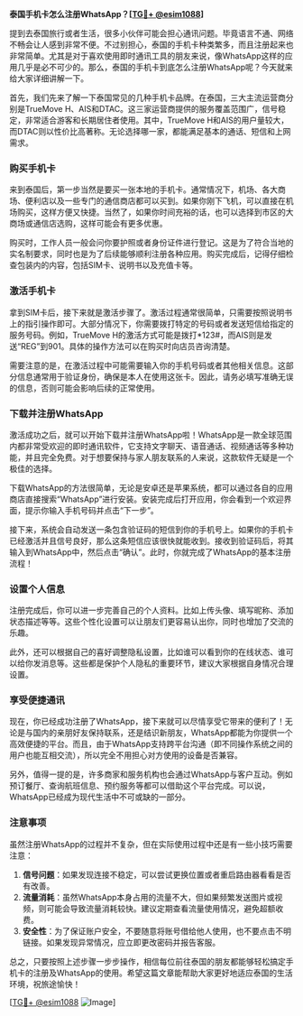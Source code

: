 **泰国手机卡怎么注册WhatsApp？[[TG💪+ @esim1088](https://t.me/s/esim1088)]**

提到去泰国旅行或者生活，很多小伙伴可能会担心通讯问题。毕竟语言不通、网络不畅会让人感到非常不便。不过别担心，泰国的手机卡种类繁多，而且注册起来也非常简单。尤其是对于喜欢使用即时通讯工具的朋友来说，像WhatsApp这样的应用几乎是必不可少的。那么，泰国的手机卡到底怎么注册WhatsApp呢？今天就来给大家详细讲解一下。

首先，我们先来了解一下泰国常见的几种手机卡品牌。在泰国，三大主流运营商分别是TrueMove H、AIS和DTAC。这三家运营商提供的服务覆盖范围广，信号稳定，非常适合游客和长期居住者使用。其中，TrueMove H和AIS的用户量较大，而DTAC则以性价比高著称。无论选择哪一家，都能满足基本的通话、短信和上网需求。

### **购买手机卡**

来到泰国后，第一步当然是要买一张本地的手机卡。通常情况下，机场、各大商场、便利店以及一些专门的通信商店都可以买到。如果你刚下飞机，可以直接在机场购买，这样方便又快捷。当然了，如果你时间充裕的话，也可以选择到市区的大商场或通信店选购，这样可能会有更多优惠。

购买时，工作人员一般会问你要护照或者身份证件进行登记。这是为了符合当地的实名制要求，同时也是为了后续能够顺利注册各种应用。购买完成后，记得仔细检查包装内的内容，包括SIM卡、说明书以及充值卡等。

### **激活手机卡**

拿到SIM卡后，接下来就是激活步骤了。激活过程通常很简单，只需要按照说明书上的指引操作即可。大部分情况下，你需要拨打特定的号码或者发送短信给指定的服务号码。例如，TrueMove H的激活方式可能是拨打*123#，而AIS则是发送“REG”到901。具体的操作方法可以在购买时向店员咨询清楚。

需要注意的是，在激活过程中可能需要输入你的手机号码或者其他相关信息。这部分信息通常用于验证身份，确保是本人在使用这张卡。因此，请务必填写准确无误的信息，否则可能会影响后续的正常使用。

### **下载并注册WhatsApp**

激活成功之后，就可以开始下载并注册WhatsApp啦！WhatsApp是一款全球范围内都非常受欢迎的即时通讯软件，它支持文字聊天、语音通话、视频通话等多种功能，并且完全免费。对于想要保持与家人朋友联系的人来说，这款软件无疑是一个极佳的选择。

下载WhatsApp的方法很简单，无论是安卓还是苹果系统，都可以通过各自的应用商店直接搜索“WhatsApp”进行安装。安装完成后打开应用，你会看到一个欢迎界面，提示你输入手机号码并点击“下一步”。

接下来，系统会自动发送一条包含验证码的短信到你的手机号上。如果你的手机卡已经激活并且信号良好，那么这条短信应该很快就能收到。接收到验证码后，将其输入到WhatsApp中，然后点击“确认”。此时，你就完成了WhatsApp的基本注册流程！

### **设置个人信息**

注册完成后，你可以进一步完善自己的个人资料。比如上传头像、填写昵称、添加状态描述等等。这些个性化设置可以让朋友们更容易认出你，同时也增加了交流的乐趣。

此外，还可以根据自己的喜好调整隐私设置，比如谁可以看到你的在线状态、谁可以给你发消息等。这些都是保护个人隐私的重要环节，建议大家根据自身情况合理设置。

### **享受便捷通讯**

现在，你已经成功注册了WhatsApp，接下来就可以尽情享受它带来的便利了！无论是与国内的亲朋好友保持联系，还是结识新朋友，WhatsApp都能为你提供一个高效便捷的平台。而且，由于WhatsApp支持跨平台沟通（即不同操作系统之间的用户也能互相交流），所以完全不用担心对方使用的设备是否兼容。

另外，值得一提的是，许多商家和服务机构也会通过WhatsApp与客户互动。例如预订餐厅、查询航班信息、预约服务等都可以借助这个平台完成。可以说，WhatsApp已经成为现代生活中不可或缺的一部分。

### **注意事项**

虽然注册WhatsApp的过程并不复杂，但在实际使用过程中还是有一些小技巧需要注意：

1. **信号问题**：如果发现连接不稳定，可以尝试更换位置或者重启路由器看看是否有改善。
2. **流量消耗**：虽然WhatsApp本身占用的流量不大，但如果频繁发送图片或视频，则可能会导致流量消耗较快。建议定期查看流量使用情况，避免超额收费。
3. **安全性**：为了保证账户安全，不要随意将账号借给他人使用，也不要点击不明链接。如果发现异常情况，应立即更改密码并报告客服。

总之，只要按照上述步骤一步步操作，相信每位前往泰国的朋友都能够轻松搞定手机卡的注册及WhatsApp的使用。希望这篇文章能帮助大家更好地适应泰国的生活环境，祝旅途愉快！

[[TG💪+ @esim1088](https://t.me/s/esim1088) ![Image](https://i.postimg.cc/4NQfJmqS/Snipaste-2025-05-13-00-14-12.png)]